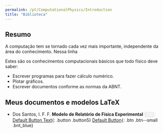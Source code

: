 ```yaml
---
permalink: /pt/ComputationalPhysics/Introduction
title: "Biblioteca"
---
```

<head>
<style>
.button {
  border: none;
  border-radius: 4px;
  border-color: none;
  color: white;
  padding: 2px 6px;
  text-align: center;
  text-decoration: none;
  display: inline-block;
  font-size: 100%;
  /* margin: 4px 2px; */
  cursor: pointer;
}

.button:hover {
  opacity: 0.5;
}

.button1 {background-color: #0092ca;} /* BibTeX, Blue */
.button2 {background-color: #009200;} /* Article, Green */
.button3 {background-color: #850000;} /* PDF, Red */
.button4 {background-color: #b366ff;} /* Preprint, Purple */
.button5 {background-color: #ff8080;} /* Code, Red */
  
 
.bnt_blue {background-color: #0092ca;} /* BibTeX, Blue */
.bnt_red {background-color: #ff8080;} /* Code, Red */
</style>
</head>

## Resumo

A computação tem se tornado cada vez mais importante,
independente da área do conhecimento. Nessa linha

Estes são os conhecimentos computacionais básicos que todo físico deve saber:
* Escrever programas para fazer cálculo numérico.
* Plotar gráficos.
* Escrever documentos conforme as normas da ABNT.

## Meus documentos e modelos LaTeX
* Dos Santos, I. F. F. **Modelo de Relatório de Física Experimental**
   <a href="https://www.overleaf.com/read/zwpkhfkffxgy" style="font-size:90%"><button class="button button1">TeX</button></a>
   [Default Button Text](#link){: .button .button5}
   [Default Button](#link){: .btn .btn--small .bnt_blue}
